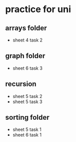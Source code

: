 
# practice for uni

## arrays folder
- sheet 4 task 2

## graph folder
- sheet 6 task 3

## recursion
- sheet 5 task 2
- sheet 5 task 3

## sorting folder
- sheet 5 task 1
- sheet 6 task 1
